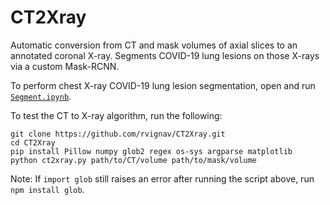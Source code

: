 # CT2Xray

Automatic conversion from CT and mask volumes of axial slices to an annotated coronal X-ray. Segments COVID-19 lung lesions on those X-rays via a custom Mask-RCNN.

To perform chest X-ray COVID-19 lung lesion segmentation, open and run [`Segment.ipynb`](https://github.com/rvignav/CT2Xray/blob/master/Segment.ipynb).

To test the CT to X-ray algorithm, run the following:

    git clone https://github.com/rvignav/CT2Xray.git
    cd CT2Xray
    pip install Pillow numpy glob2 regex os-sys argparse matplotlib
    python ct2xray.py path/to/CT/volume path/to/mask/volume

Note: If `import glob` still raises an error after running the script above, run `npm install glob`.
